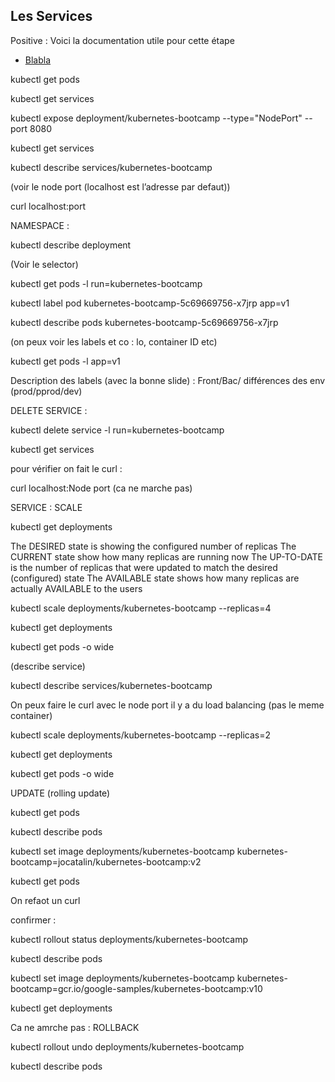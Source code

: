 ## Les Services

Positive
: Voici la documentation utile pour cette étape

- [Blabla](blabla)

kubectl get pods

kubectl get services

kubectl expose deployment/kubernetes-bootcamp --type="NodePort" --port 8080

 kubectl get services

 kubectl describe services/kubernetes-bootcamp

(voir le node port (localhost est l’adresse par defaut))

curl localhost:port


NAMESPACE :

kubectl describe deployment

(Voir le selector)

kubectl get pods -l run=kubernetes-bootcamp

kubectl label pod kubernetes-bootcamp-5c69669756-x7jrp app=v1

kubectl describe pods kubernetes-bootcamp-5c69669756-x7jrp

(on peux voir les labels et co : lo, container ID etc)

kubectl get pods -l app=v1

Description des labels (avec la bonne slide) : Front/Bac/ différences des env (prod/pprod/dev)

DELETE SERVICE :

kubectl delete service -l run=kubernetes-bootcamp

kubectl get services

pour vérifier on fait le curl :

curl localhost:Node port (ca ne marche pas)

SERVICE : SCALE 

kubectl get deployments 

The DESIRED state is showing the configured number of replicas
The CURRENT state show how many replicas are running now
The UP-TO-DATE is the number of replicas that were updated to match the desired (configured) state
The AVAILABLE state shows how many replicas are actually AVAILABLE to the users


kubectl scale deployments/kubernetes-bootcamp --replicas=4

kubectl get deployments

kubectl get pods -o wide

(describe service)

kubectl describe services/kubernetes-bootcamp

On peux faire le curl avec le node port il y a du load balancing (pas le meme container)

kubectl scale deployments/kubernetes-bootcamp --replicas=2

kubectl get deployments

kubectl get pods -o wide




UPDATE (rolling update)

kubectl get pods

kubectl describe pods

kubectl set image deployments/kubernetes-bootcamp kubernetes-bootcamp=jocatalin/kubernetes-bootcamp:v2

kubectl get pods


On refaot un curl 

confirmer :

kubectl rollout status deployments/kubernetes-bootcamp

kubectl describe pods


kubectl set image deployments/kubernetes-bootcamp kubernetes-bootcamp=gcr.io/google-samples/kubernetes-bootcamp:v10

kubectl get deployments

Ca ne amrche pas : ROLLBACK

kubectl rollout undo deployments/kubernetes-bootcamp

kubectl describe pods

